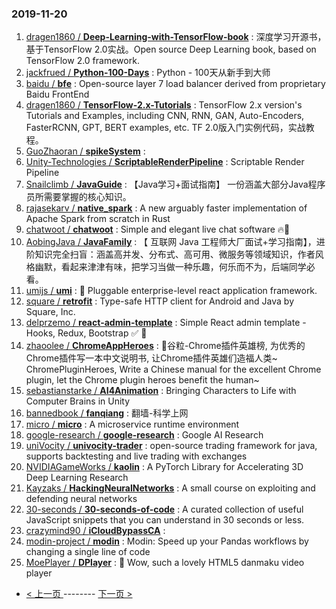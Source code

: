 ### 2019-11-20 
1. [
        dragen1860 /
**Deep-Learning-with-TensorFlow-book**](https://github.com/dragen1860/Deep-Learning-with-TensorFlow-book) : 深度学习开源书，基于TensorFlow 2.0实战。Open source Deep Learning book, based on TensorFlow 2.0 framework.
1. [
        jackfrued /
**Python-100-Days**](https://github.com/jackfrued/Python-100-Days) : Python - 100天从新手到大师
1. [
        baidu /
**bfe**](https://github.com/baidu/bfe) : Open-source layer 7 load balancer derived from proprietary Baidu FrontEnd
1. [
        dragen1860 /
**TensorFlow-2.x-Tutorials**](https://github.com/dragen1860/TensorFlow-2.x-Tutorials) : TensorFlow 2.x version's Tutorials and Examples, including CNN, RNN, GAN, Auto-Encoders, FasterRCNN, GPT, BERT examples, etc. TF 2.0版入门实例代码，实战教程。
1. [
        GuoZhaoran /
**spikeSystem**](https://github.com/GuoZhaoran/spikeSystem) : 
1. [
        Unity-Technologies /
**ScriptableRenderPipeline**](https://github.com/Unity-Technologies/ScriptableRenderPipeline) : Scriptable Render Pipeline
1. [
        Snailclimb /
**JavaGuide**](https://github.com/Snailclimb/JavaGuide) : 【Java学习+面试指南】 一份涵盖大部分Java程序员所需要掌握的核心知识。
1. [
        rajasekarv /
**native_spark**](https://github.com/rajasekarv/native_spark) : A new arguably faster implementation of Apache Spark from scratch in Rust
1. [
        chatwoot /
**chatwoot**](https://github.com/chatwoot/chatwoot) : Simple and elegant live chat software 🔥💬
1. [
        AobingJava /
**JavaFamily**](https://github.com/AobingJava/JavaFamily) : 【 互联网 Java 工程师大厂面试+学习指南】，进阶知识完全扫盲：涵盖高并发、分布式、高可用、微服务等领域知识，作者风格幽默，看起来津津有味，把学习当做一种乐趣，何乐而不为，后端同学必看。
1. [
        umijs /
**umi**](https://github.com/umijs/umi) : 🌋 Pluggable enterprise-level react application framework.
1. [
        square /
**retrofit**](https://github.com/square/retrofit) : Type-safe HTTP client for Android and Java by Square, Inc.
1. [
        delprzemo /
**react-admin-template**](https://github.com/delprzemo/react-admin-template) : Simple React admin template - Hooks, Redux, Bootstrap ✅ 🤘
1. [
        zhaoolee /
**ChromeAppHeroes**](https://github.com/zhaoolee/ChromeAppHeroes) : 🌈谷粒-Chrome插件英雄榜, 为优秀的Chrome插件写一本中文说明书, 让Chrome插件英雄们造福人类~ ChromePluginHeroes, Write a Chinese manual for the excellent Chrome plugin, let the Chrome plugin heroes benefit the human~
1. [
        sebastianstarke /
**AI4Animation**](https://github.com/sebastianstarke/AI4Animation) : Bringing Characters to Life with Computer Brains in Unity
1. [
        bannedbook /
**fanqiang**](https://github.com/bannedbook/fanqiang) : 翻墙-科学上网
1. [
        micro /
**micro**](https://github.com/micro/micro) : A microservice runtime environment
1. [
        google-research /
**google-research**](https://github.com/google-research/google-research) : Google AI Research
1. [
        uniVocity /
**univocity-trader**](https://github.com/uniVocity/univocity-trader) : open-source trading framework for java, supports backtesting and live trading with exchanges
1. [
        NVIDIAGameWorks /
**kaolin**](https://github.com/NVIDIAGameWorks/kaolin) : A PyTorch Library for Accelerating 3D Deep Learning Research
1. [
        Kayzaks /
**HackingNeuralNetworks**](https://github.com/Kayzaks/HackingNeuralNetworks) : A small course on exploiting and defending neural networks
1. [
        30-seconds /
**30-seconds-of-code**](https://github.com/30-seconds/30-seconds-of-code) : A curated collection of useful JavaScript snippets that you can understand in 30 seconds or less.
1. [
        crazymind90 /
**iCloudBypassCA**](https://github.com/crazymind90/iCloudBypassCA) : 
1. [
        modin-project /
**modin**](https://github.com/modin-project/modin) : Modin: Speed up your Pandas workflows by changing a single line of code
1. [
        MoePlayer /
**DPlayer**](https://github.com/MoePlayer/DPlayer) : 🍭 Wow, such a lovely HTML5 danmaku video player 

- [ < 上一页 ](https://github.com/able8/github-trending-daily-record/blob/master/2019-11-19.md) -------- [ 下一页 > ](https://github.com/able8/github-trending-daily-record/blob/master/2019-11-21.md)